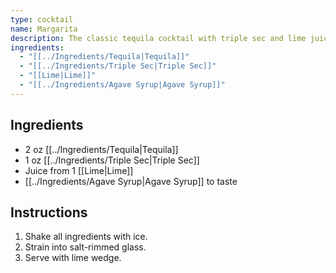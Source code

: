 ```yaml
---
type: cocktail
name: Margarita
description: The classic tequila cocktail with triple sec and lime juice, sweetened with agave syrup.
ingredients:
  - "[[../Ingredients/Tequila|Tequila]]"
  - "[[../Ingredients/Triple Sec|Triple Sec]]"
  - "[[Lime|Lime]]"
  - "[[../Ingredients/Agave Syrup|Agave Syrup]]"
---
```


## Ingredients
- 2 oz [[../Ingredients/Tequila|Tequila]]
- 1 oz [[../Ingredients/Triple Sec|Triple Sec]]
- Juice from 1 [[Lime|Lime]]
- [[../Ingredients/Agave Syrup|Agave Syrup]] to taste

## Instructions
1. Shake all ingredients with ice.
2. Strain into salt-rimmed glass.
3. Serve with lime wedge.
